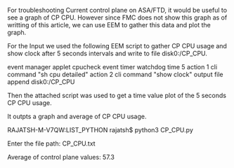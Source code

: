 For troubleshooting Current control plane on ASA/FTD, it would be useful to see a graph of CP CPU. However since FMC does not show this graph as of writting of this article, we can use EEM to gather this data and plot the graph.

 
For the Input we used the following EEM script to gather CP CPU usage and show clock after 5 seconds intervals and write to file disk0:/CP_CPU.

 

event manager applet cpucheck
event timer watchdog time 5
action 1 cli command "sh cpu detailed"
action 2 cli command "show clock"
output file append disk0:/CP_CPU

 

Then the attached script was used to get a time value plot of the 5 seconds CP CPU usage. 

 

It outpts a graph and average of CP CPU usage.

 

RAJATSH-M-V7QW:LIST_PYTHON rajatsh$ python3 CP_CPU.py

Enter the file path: CP_CPU.txt

Average of control plane values: 57.3
